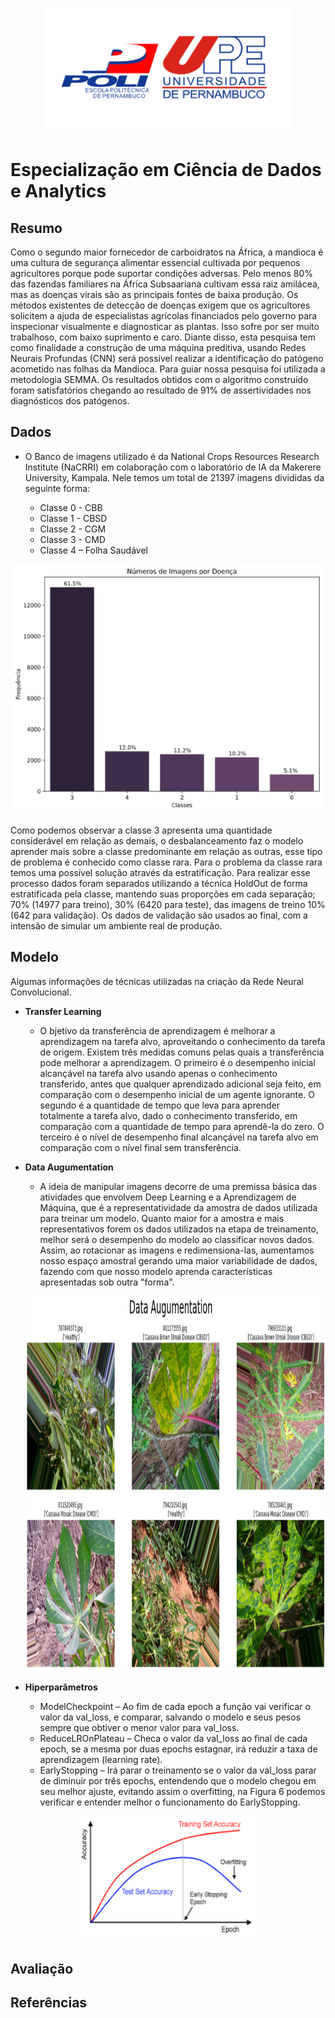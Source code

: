 <p align="center">
    <img width="400" height="200" src="img/upepoli.png">
</p>

# Especialização em Ciência de Dados e Analytics

## Resumo

Como o segundo maior fornecedor de carboidratos na África, a mandioca é uma cultura de segurança alimentar essencial cultivada por pequenos agricultores porque pode suportar condições adversas. Pelo menos 80% das fazendas familiares na África Subsaariana cultivam essa raiz amilácea, mas as doenças virais são as principais fontes de baixa produção. Os métodos existentes de detecção de doenças exigem que os agricultores solicitem a ajuda de especialistas agrícolas financiados pelo governo para inspecionar visualmente e diagnosticar as plantas. Isso sofre por ser muito trabalhoso, com baixo suprimento e caro. Diante disso, esta pesquisa tem como finalidade a construção de uma máquina preditiva, usando Redes Neurais Profundas (CNN) será possível realizar a identificação do patógeno acometido nas folhas da Mandioca. Para guiar nossa pesquisa foi utilizada a metodologia SEMMA. Os resultados obtidos com o algoritmo construído foram satisfatórios chegando ao resultado de 91% de assertividades nos diagnósticos dos patógenos.

## Dados

* O Banco de imagens utilizado é da National Crops Resources Research Institute (NaCRRI) em colaboração com o laboratório de IA da Makerere University, Kampala. Nele temos um total de 21397 imagens divididas da seguinte forma:

    * Classe 0 - CBB
    * Classe 1 - CBSD
    * Classe 2 - CGM
    * Classe 3 - CMD
    * Classe 4 – Folha Saudável

<p align="center">
    <img width="500" height="400" src="img/picture1.png">
</p>

Como podemos observar a classe 3 apresenta uma quantidade considerável em relação as demais, o desbalanceamento faz o modelo aprender mais sobre a classe predominante em relação as outras, esse tipo de problema é conhecido como classe rara. Para o problema da classe rara temos uma possível solução através da estratificação. Para realizar esse processo dados foram separados utilizando a técnica HoldOut de forma estratificada pela classe, mantendo suas proporções em cada separação; 70% (14977 para treino), 30% (6420 para teste), das imagens de treino 10% (642 para validação). Os dados de validação são usados ao final, com a intensão de simular um ambiente real de produção.

## Modelo

Algumas informações de técnicas utilizadas na criação da Rede Neural Convolucional.

  * **Transfer Learning**
 
    * O bjetivo da transferência de aprendizagem é melhorar a aprendizagem na tarefa alvo, aproveitando o conhecimento da tarefa de origem. Existem três medidas comuns pelas quais a transferência pode melhorar a aprendizagem. O primeiro é o desempenho inicial alcançável na tarefa alvo usando apenas o conhecimento transferido, antes que qualquer aprendizado adicional seja feito, em comparação com o desempenho inicial de um agente ignorante. O segundo é a quantidade de tempo que leva para aprender totalmente a tarefa alvo, dado o conhecimento transferido, em comparação com a quantidade de tempo para aprendê-la do zero. O terceiro é o nível de desempenho final alcançável na tarefa alvo em comparação com o nível final sem transferência.


  * **Data Augumentation**

    * A ideia de manipular imagens decorre de uma premissa básica das atividades que envolvem Deep Learning e a Aprendizagem de Máquina, que é a representatividade da amostra de dados utilizada para treinar um modelo. Quanto maior for a amostra e mais representativos forem os dados utilizados na etapa de treinamento, melhor será o desempenho do modelo ao classificar novos dados. Assim, ao rotacionar as imagens e redimensiona-las, aumentamos nosso espaço amostral gerando uma maior variabilidade de dados, fazendo com que nosso modelo aprenda características apresentadas sob outra "forma".

    <p align="center">
    <img width="800" height="600" src="img/picture3.png">
    </p>
  
  
  * **Hiperparâmetros**

    * ModelCheckpoint – Ao fim de cada epoch a função vai verificar o valor da val_loss, e comparar, salvando o modelo e seus pesos sempre que obtiver o menor valor para val_loss.
    * ReduceLROnPlateau – Checa o valor da val_loss ao final de cada epoch, se a mesma por duas epochs estagnar, irá reduzir a taxa de aprendizagem (learning rate).
    * EarlyStopping – Irá parar o treinamento se o valor da val_loss parar de diminuir por três epochs, entendendo que o modelo chegou em seu melhor ajuste, evitando assim o overfitting, na Figura 6 podemos verificar e entender melhor o funcionamento do EarlyStopping. 


<p align="center">
    <img width="300" height="200" src="img/picture2.png">
</p>



## Avaliação

## Referências
